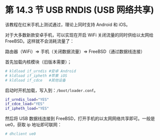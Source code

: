 # 第 14.3 节 USB RNDIS (USB 网络共享)

该教程在红米手机上测试通过，理论上同时支持 Android 和 iOS。

对于大多数新款安卓手机，可以实现在开启 WiFi 关闭流量的同时供给以太网给 FreeBSD。这样就不会消耗流量了：

路由器（WiFi）⇒ 手机（关闭数据流量）⇒ FreeBSD（通过数据线连接）

首先加载内核模块（旧版本需要）；

```sh
# kldload if_urndis #安卓 Android
# kldload if_ipheth #苹果 iOS
# kldload if_cdce   #其他设备
```

启动时开机加载，写入到：`/boot/loader.conf`。

```sh
if_urndis_load="YES"
if_cdce_load="YES"
if_ipheth_load="YES"
```

然后将 USB 数据线连接到 FreeBSD，打开手机的以太网网络共享即可。一般是 ue0，获取 ip 地址即可联网：

```sh
# dhclient ue0
```

